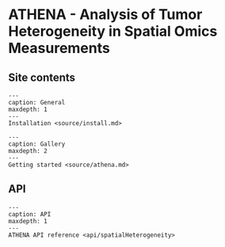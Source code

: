 # ATHENA - Analysis of Tumor Heterogeneity in Spatial Omics Measurements

## Site contents

```{toctree}
---
caption: General
maxdepth: 1
---
Installation <source/install.md>
```

```{toctree}
---
caption: Gallery
maxdepth: 2
---
Getting started <source/athena.md>
```

## API

```{toctree}
---
caption: API
maxdepth: 1
---
ATHENA API reference <api/spatialHeterogeneity>
```